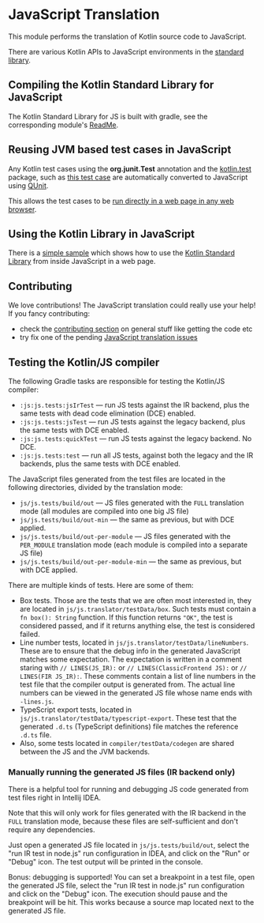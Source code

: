 # JavaScript Translation

This module performs the translation of Kotlin source code to JavaScript.

There are various Kotlin APIs to JavaScript environments in the [standard library](../libraries/stdlib/js).

## Compiling the Kotlin Standard Library for JavaScript

The Kotlin Standard Library for JS is built with gradle, see the corresponding module's [ReadMe](../libraries/stdlib/js-v1/ReadMe.md). 


## Reusing JVM based test cases in JavaScript

Any Kotlin test cases using the **org.junit.Test** annotation and the [kotlin.test](../libraries/kotlin.test) package, such as [this test case](../libraries/stdlib/test/text/StringNumberConversionTest.kt#L16) are automatically converted to JavaScript using [QUnit](https://qunitjs.com/).

This allows the test cases to be [run directly in a web page in any web browser](../libraries/stdlib/js-v1/ReadMe.md).

## Using the Kotlin Library in JavaScript

There is a [simple sample](../libraries/examples/browser-example/ReadMe.md) which shows how to use the [Kotlin Standard Library](https://kotlinlang.org/api/latest/jvm/stdlib/index.html) from inside JavaScript in a web page.

## Contributing

We love contributions! The JavaScript translation could really use your help! If you fancy contributing:

* check the [contributing section](https://github.com/JetBrains/kotlin/blob/master/ReadMe.md) on general stuff like getting the code etc
* try fix one of the pending [JavaScript translation issues](https://youtrack.jetbrains.com/issues/KT?q=Subsystems:%20%7BBackend.%20JS%7D%20-Resolved)

## Testing the Kotlin/JS compiler

The following Gradle tasks are responsible for testing the Kotlin/JS compiler:
- `:js:js.tests:jsIrTest` — run JS tests against the IR backend, plus the same tests with dead code elimination (DCE) enabled.
- `:js:js.tests:jsTest` — run JS tests against the legacy backend, plus the same tests with DCE enabled.
- `:js:js.tests:quickTest` — run JS tests against the legacy backend. No DCE.
- `:js:js.tests:test` — run all JS tests, against both the legacy and the IR backends, plus the same tests with DCE enabled.

The JavaScript files generated from the test files are located in the following directories, divided by the translation mode:
- `js/js.tests/build/out` — JS files generated with the `FULL` translation mode (all modules are compiled into one big JS file)
- `js/js.tests/build/out-min` — the same as previous, but with DCE applied.
- `js/js.tests/build/out-per-module` — JS files generated with the `PER_MODULE` translation mode (each module is compiled into a separate JS file)
- `js/js.tests/build/out-per-module-min` — the same as previous, but with DCE applied. 

There are multiple kinds of tests. Here are some of them:

- Box tests. Those are the tests that we are often most interested in, they are located in `js/js.translator/testData/box`.
Such tests must contain a `fn box(): String` function. If this function returns `"OK"`,
the test is considered passed, and if it returns anything else, the test is considered failed.
- Line number tests, located in `js/js.translator/testData/lineNumbers`. These are to ensure that the debug info in the generated JavaScript matches some expectation.
The expectation is written in a comment staring with `// LINES(JS_IR):` or `// LINES(ClassicFrontend JS):` or `// LINES(FIR JS_IR):`.
These comments contain a list of line numbers in the test file that the compiler output is generated from.
The actual line numbers can be viewed in the generated JS file whose name ends with `-lines.js`.
- TypeScript export tests, located in `js/js.translator/testData/typescript-export`.
These test that the generated `.d.ts` (TypeScript definitions) file matches the reference `.d.ts` file.
- Also, some tests located in `compiler/testData/codegen` are shared between the JS and the JVM backends.

### Manually running the generated JS files (IR backend only)
There is a helpful tool for running and debugging JS code generated from test files right in Intellij IDEA.

Note that this will only work for files generated with the IR backend in the `FULL` translation mode,
because these files are self-sufficient and don't require any dependencies.

Just open a generated JS file located in `js/js.tests/build/out`, select
the "run IR test in node.js" run configuration in IDEA, and click on the "Run" or "Debug" icon.
The test output will be printed in the console.

Bonus: debugging is supported! You can set a breakpoint in a test file, open the generated JS file,
select the "run IR test in node.js" run configuration and click on the "Debug" icon.
The execution should pause and the breakpoint will be hit.
This works because a source map located next to the generated JS file.
